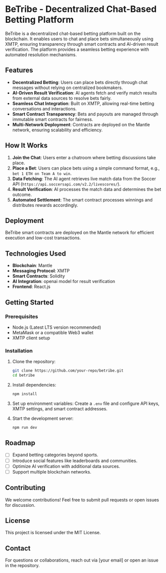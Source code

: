 # BeTribe - Decentralized Chat-Based Betting Platform

BeTribe is a decentralized chat-based betting platform built on the  blockchain. It enables users to chat and place bets simultaneously using XMTP, ensuring transparency through smart contracts and AI-driven result verification. The platform provides a seamless betting experience with automated resolution mechanisms.

## Features

- **Decentralized Betting**: Users can place bets directly through chat messages without relying on centralized bookmakers.
- **AI-Driven Result Verification**: AI agents fetch and verify match results from external data sources to resolve bets fairly.
- **Seamless Chat Integration**: Built on XMTP, allowing real-time betting conversations and interactions.
- **Smart Contract Transparency**: Bets and payouts are managed through immutable smart contracts for fairness.
- **Multi-Network Deployment**: Contracts are deployed on the Mantle network, ensuring scalability and efficiency.

## How It Works

1. **Join the Chat**: Users enter a chatroom where betting discussions take place.
2. **Place a Bet**: Users can place bets using a simple command format, e.g., `bet 1 ETH on Team A to win`.
3. **Data Fetching**: The AI agent retrieves live match data from the Soccer API (`https://api.soccersapi.com/v2.2/livescores/`).
4. **Result Verification**: AI processes the match data and determines the bet outcome.
5. **Automated Settlement**: The smart contract processes winnings and distributes rewards accordingly.

## Deployment

BeTribe smart contracts are deployed on the Mantle network for efficient execution and low-cost transactions.

## Technologies Used

- **Blockchain**: Mantle
- **Messaging Protocol**: XMTP
- **Smart Contracts**: Solidity
- **AI Integration**: openai model for result verification
- **Frontend**: React.js

## Getting Started

### Prerequisites

- Node.js (Latest LTS version recommended)
- MetaMask or a compatible Web3 wallet
- XMTP client setup

### Installation

1. Clone the repository:
   ```sh
   git clone https://github.com/your-repo/betribe.git
   cd betribe
   ```

2. Install dependencies:
   ```sh
   npm install
   ```

3. Set up environment variables:
   Create a `.env` file and configure API keys, XMTP settings, and smart contract addresses.

4. Start the development server:
   ```sh
   npm run dev
   ```

## Roadmap

- [ ] Expand betting categories beyond sports.
- [ ] Introduce social features like leaderboards and communities.
- [ ] Optimize AI verification with additional data sources.
- [ ] Support multiple blockchain networks.

## Contributing

We welcome contributions! Feel free to submit pull requests or open issues for discussion.

## License

This project is licensed under the MIT License.

## Contact

For questions or collaborations, reach out via [your email] or open an issue in the repository.

